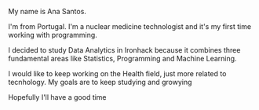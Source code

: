 My name is Ana Santos. 

I'm from Portugal. I'm a nuclear medicine technologist and it's my first time working with programming.

I decided to study Data Analytics in Ironhack because it combines three fundamental areas like Statistics, Programming and Machine Learning.

I would like to keep working on the Health field, just more related to tecnhology.
My goals are to keep studying and growying

Hopefully I'll have a good time
